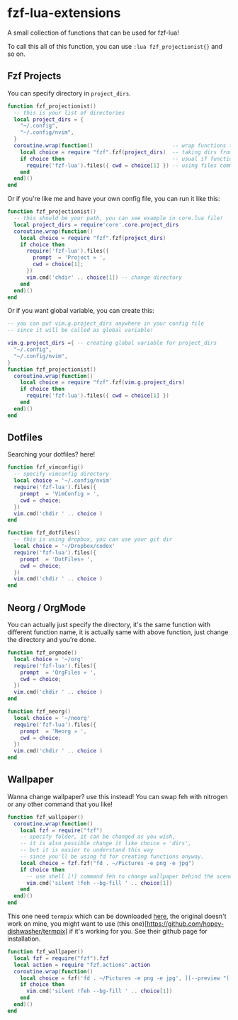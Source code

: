# fzf-lua-extensions
A small collection of functions that can be used for fzf-lua!

To call this all of this function, you can use `:lua fzf_projectionist{}` and so on.

## Fzf Projects
You can specify directory in `project_dirs`.
```lua
function fzf_projectionist()
  -- this is your list of directories
  local project_dirs = {
    "~/.config",
    "~/.config/nvim",
  }
  coroutine.wrap(function()                         -- wrap functions to fzf
    local choice = require "fzf".fzf(project_dirs)  -- taking dirs from project_dirs
    if choice then                                  -- usual if function
      require('fzf-lua').files({ cwd = choice[1] }) -- using files command from fzf-lua and specify working directory
    end
  end)()
end
```
Or if you're like me and have your own config file, you can run it like this:
```lua
function fzf_projectionist()
  -- this should be your path, you can see example in core.lua file!
  local project_dirs = require'core'.core.project_dirs
  coroutine.wrap(function()
    local choice = require "fzf".fzf(project_dirs)
    if choice then
      require('fzf-lua').files({
        prompt  = 'Project » ',
        cwd = choice[1];
      })
      vim.cmd('chdir' .. choice[1]) -- change directory
    end
  end)()
end
```
Or if you want global variable, you can create this:
```lua
-- you can put vim.g.project_dirs anywhere in your config file
-- since it will be called as global variable!

vim.g.project_dirs ={ -- creating global variable for project_dirs
  "~/.config",
  "~/.config/nvim",
}
function fzf_projectionist()
  coroutine.wrap(function()
    local choice = require "fzf".fzf(vim.g.project_dirs)
    if choice then
      require('fzf-lua').files({ cwd = choice[1] })
    end
  end)()
end
```

## Dotfiles
Searching your dotfiles? here!

```lua
function fzf_vimconfig()
  -- specify vimconfig directory
  local choice = '~/.config/nvim'
  require('fzf-lua').files({
    prompt  = 'VimConfig » ',
    cwd = choice;
  })
  vim.cmd('chdir ' .. choice )
end

function fzf_dotfiles()
  -- this is using dropbox, you can use your git dir
  local choice = '~/Dropbox/codex'
  require('fzf-lua').files({
    prompt  = 'DotFiles» ',
    cwd = choice;
  })
  vim.cmd('chdir ' .. choice )
end
```

## Neorg / OrgMode
You can actually just specify the directory, it's the same function with different function name,
it is actually same with above function, just change the directory and you're done.
```lua
function fzf_orgmode()
  local choice = '~/org'
  require('fzf-lua').files({
    prompt  = 'OrgFiles » ',
    cwd = choice;
  })
  vim.cmd('chdir ' .. choice )
end

function fzf_neorg()
  local choice = '~/neorg'
  require('fzf-lua').files({
    prompt  = 'Neorg » ',
    cwd = choice;
  })
  vim.cmd('chdir ' .. choice )
end
```

## Wallpaper
Wanna change wallpaper? use this instead!
You can swap feh with nitrogen or any other command that you like!
```lua
function fzf_wallpaper()
  coroutine.wrap(function()
    local fzf = require("fzf")
    -- specify folder, it can be changed as you wish,
    -- it is also possible change it like choice = 'dirs',
    -- but it is easier to understand this way
    -- since you'll be using fd for creating functions anyway.
    local choice = fzf.fzf("fd . ~/Pictures -e png -e jpg")
    if choice then
      -- use shell [!] command feh to change wallpaper behind the scenes 
      vim.cmd('silent !feh --bg-fill ' .. choice[1])
    end
  end)()
end
```
This one need `termpix` which can be downloaded [here](https://github.com/mmacedoeu/termpix),
the original doesn't work on mine, you might want to use (this one)[https://github.com/hopey-dishwasher/termpix] if it's working for you.
See their github page for installation.
```lua
function fzf_wallpaper()
  local fzf = require("fzf").fzf
  local action = require "fzf.actions".action
  coroutine.wrap(function()
    local choice = fzf('fd . ~/Pictures -e png -e jpg', [[--preview "((termpix --width 70 --true-colour {} > /tmp/termpixdump && cat /tmp/termpixdump) || bat {})"]])
    if choice then
      vim.cmd('silent !feh --bg-fill ' .. choice[1])
    end
  end)()
end
```
